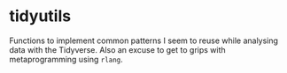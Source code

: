 # tidyutils
Functions to implement common patterns I seem to reuse while analysing data with the Tidyverse. Also an excuse to get to grips with metaprogramming using `rlang`.
